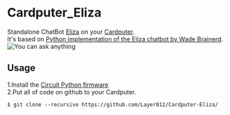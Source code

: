 # Cardputer_Eliza
Standalone ChatBot [Eliza](https://en.wikipedia.org/wiki/ELIZA) on your [Cardputer](https://shop.m5stack.com/products/m5stack-cardputer-kit-w-m5stamps3).<br>
It's based on [Python implementation of the Eliza chatbot by Wade Brainerd](https://github.com/wadetb/eliza).<br>
![You can ask anything](https://github.com/user-attachments/assets/4d42e046-bf1a-4988-b693-b9507a97c5d2)

## Usage
1.Install the [Circuit Python firmware](https://circuitpython.org/board/m5stack_cardputer/)<br>
2.Put all of code on github to your Cardputer.<br>
```
$ git clone --recursive https://github.com/Layer812/Cardputer-Eliza/
```
